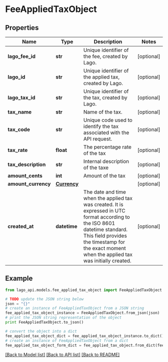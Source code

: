 # FeeAppliedTaxObject


## Properties

Name | Type | Description | Notes
------------ | ------------- | ------------- | -------------
**lago_fee_id** | **str** | Unique identifier of the fee, created by Lago. | [optional] 
**lago_id** | **str** | Unique identifier of the applied tax, created by Lago. | [optional] 
**lago_tax_id** | **str** | Unique identifier of the tax, created by Lago. | [optional] 
**tax_name** | **str** | Name of the tax. | [optional] 
**tax_code** | **str** | Unique code used to identify the tax associated with the API request. | [optional] 
**tax_rate** | **float** | The percentage rate of the tax | [optional] 
**tax_description** | **str** | Internal description of the taxe | [optional] 
**amount_cents** | **int** | Amount of the tax | [optional] 
**amount_currency** | [**Currency**](Currency.md) |  | [optional] 
**created_at** | **datetime** | The date and time when the applied tax was created. It is expressed in UTC format according to the ISO 8601 datetime standard. This field provides the timestamp for the exact moment when the applied tax was initially created. | [optional] 

## Example

```python
from lago_api.models.fee_applied_tax_object import FeeAppliedTaxObject

# TODO update the JSON string below
json = "{}"
# create an instance of FeeAppliedTaxObject from a JSON string
fee_applied_tax_object_instance = FeeAppliedTaxObject.from_json(json)
# print the JSON string representation of the object
print FeeAppliedTaxObject.to_json()

# convert the object into a dict
fee_applied_tax_object_dict = fee_applied_tax_object_instance.to_dict()
# create an instance of FeeAppliedTaxObject from a dict
fee_applied_tax_object_form_dict = fee_applied_tax_object.from_dict(fee_applied_tax_object_dict)
```
[[Back to Model list]](../README.md#documentation-for-models) [[Back to API list]](../README.md#documentation-for-api-endpoints) [[Back to README]](../README.md)


